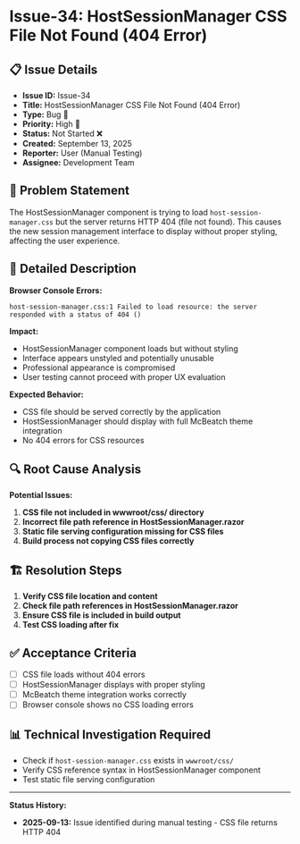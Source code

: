 # Issue-34: HostSessionManager CSS File Not Found (404 Error)

## 📋 **Issue Details**

- **Issue ID:** Issue-34
- **Title:** HostSessionManager CSS File Not Found (404 Error)
- **Type:** Bug 🐛
- **Priority:** High 🔴
- **Status:** Not Started ❌
- **Created:** September 13, 2025
- **Reporter:** User (Manual Testing)
- **Assignee:** Development Team

## 🎯 **Problem Statement**

The HostSessionManager component is trying to load `host-session-manager.css` but the server returns HTTP 404 (file not found). This causes the new session management interface to display without proper styling, affecting the user experience.

## 📝 **Detailed Description**

**Browser Console Errors:**

```
host-session-manager.css:1 Failed to load resource: the server responded with a status of 404 ()
```

**Impact:**

- HostSessionManager component loads but without styling
- Interface appears unstyled and potentially unusable
- Professional appearance is compromised
- User testing cannot proceed with proper UX evaluation

**Expected Behavior:**

- CSS file should be served correctly by the application
- HostSessionManager should display with full McBeatch theme integration
- No 404 errors for CSS resources

## 🔍 **Root Cause Analysis**

**Potential Issues:**

1. **CSS file not included in wwwroot/css/ directory**
2. **Incorrect file path reference in HostSessionManager.razor**
3. **Static file serving configuration missing for CSS files**
4. **Build process not copying CSS files correctly**

## 🏗️ **Resolution Steps**

1. **Verify CSS file location and content**
2. **Check file path references in HostSessionManager.razor**
3. **Ensure CSS file is included in build output**
4. **Test CSS loading after fix**

## ✅ **Acceptance Criteria**

- [ ] CSS file loads without 404 errors
- [ ] HostSessionManager displays with proper styling
- [ ] McBeatch theme integration works correctly
- [ ] Browser console shows no CSS loading errors

## 📊 **Technical Investigation Required**

- Check if `host-session-manager.css` exists in `wwwroot/css/`
- Verify CSS reference syntax in HostSessionManager component
- Test static file serving configuration

---

**Status History:**

- **2025-09-13:** Issue identified during manual testing - CSS file returns HTTP 404
